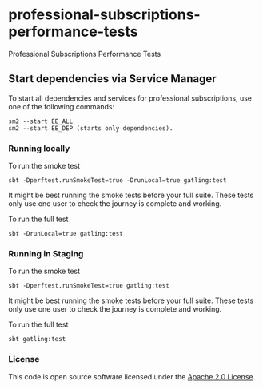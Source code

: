 
# professional-subscriptions-performance-tests

Professional Subscriptions Performance Tests

## Start dependencies via Service Manager

To start all dependencies and services for professional subscriptions, use one of the following commands:
```
sm2 --start EE_ALL
sm2 --start EE_DEP (starts only dependencies).
```

### Running locally

To run the smoke test
```
sbt -Dperftest.runSmokeTest=true -DrunLocal=true gatling:test
```
It might be best running the smoke tests before your full suite.
These tests only use one user to check the journey is complete and working.

To run the full test
```
sbt -DrunLocal=true gatling:test
```

### Running in Staging
To run the smoke test
```
sbt -Dperftest.runSmokeTest=true gatling:test
```
It might be best running the smoke tests before your full suite.
These tests only use one user to check the journey is complete and working.

To run the full test
```
sbt gatling:test
```
### License

This code is open source software licensed under the [Apache 2.0 License]("http://www.apache.org/licenses/LICENSE-2.0.html").
